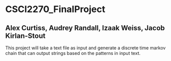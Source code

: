 # CSCI2270_FinalProject
## Alex Curtiss, Audrey Randall, Izaak Weiss, Jacob Kirlan-Stout

This project will take a text file as input and generate a discrete time markov chain that can output strings based on the patterns in input text.
